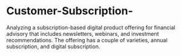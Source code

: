 # Customer-Subscription-
Analyzing a subscription-based digital product offering for financial advisory that includes newsletters, webinars, and investment recommendations. The offering has a couple of varieties, annual subscription, and digital subscription.

